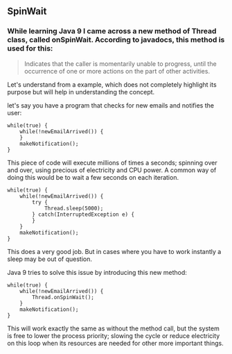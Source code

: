 
## SpinWait

### While learning Java 9 I came across a new method of Thread class, called onSpinWait​. According to javadocs, this method is used for this:

> Indicates that the caller is momentarily unable to progress, until the occurrence of one or more actions on the part of other activities.

Let's understand from a example, which does not completely highlight its purpose but will help in understanding the concept.

let's say you have a program that checks for new emails and notifies the user:

```
while(true) {
    while(!newEmailArrived()) {
    }
    makeNotification();
}
```

This piece of code will execute millions of times a seconds; spinning over and over, using precious of electricity and CPU power. A common way of doing this would be to wait a few seconds on each iteration.

```
while(true) {
    while(!newEmailArrived()) {
        try {
            Thread.sleep(5000);
        } catch(InterruptedException e) {
        }
    }
    makeNotification();
}
```
This does a very good job. But in cases where you have to work instantly a sleep may be out of question.

Java 9 tries to solve this issue by introducing this new method:

```
while(true) {
    while(!newEmailArrived()) {
        Thread.onSpinWait();
    }
    makeNotification();
}
```
This will work exactly the same as without the method call, but the system is free to lower the process priority; slowing the cycle or reduce electricity on this loop when its resources are needed for other more important things.
